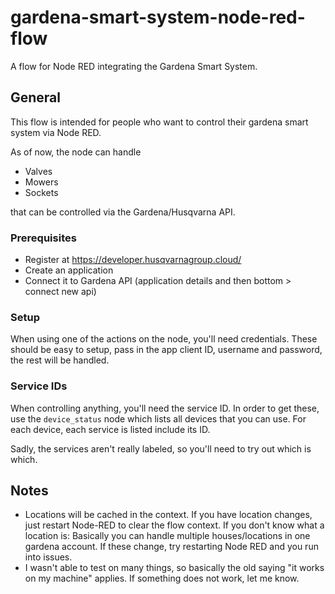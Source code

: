 # gardena-smart-system-node-red-flow
A flow for Node RED integrating the Gardena Smart System.

## General

This flow is intended for people who want to control their gardena smart system via Node RED.

As of now, the node can handle 

* Valves
* Mowers
* Sockets

that can be controlled via the Gardena/Husqvarna API.

### Prerequisites

* Register at https://developer.husqvarnagroup.cloud/
* Create an application
* Connect it to Gardena API (application details and then bottom > connect new api)

### Setup

When using one of the actions on the node, you'll need credentials. These should be easy to setup, pass in the app client ID, username and password, the rest will be handled.

### Service IDs

When controlling anything, you'll need the service ID. In order to get these, use the `device_status` node which lists all devices that you can use. For each device, each service is listed include its ID.

Sadly, the services aren't really labeled, so you'll need to try out which is which.


## Notes

* Locations will be cached in the context. If you have location changes, just restart Node-RED to clear the flow context. If you don't know what a location is: Basically you can handle multiple houses/locations in one gardena account. If these change, try restarting Node RED and you run into issues.
* I wasn't able to test on many things, so basically the old saying "it works on my machine" applies. If something does not work, let me know.